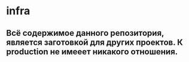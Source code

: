 # infra
## Всё содержимое данного репозитория, является заготовкой для других проектов. К production не имееет никакого отношения.
